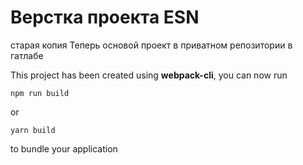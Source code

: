 # Верстка проекта ESN
старая копия
Теперь основой проект в приватном репозитории в гатлабе

This project has been created using **webpack-cli**, you can now run

```
npm run build
```

or

```
yarn build
```

to bundle your application
